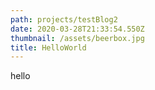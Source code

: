 ```yaml
---
path: projects/testBlog2
date: 2020-03-28T21:33:54.550Z
thumbnail: /assets/beerbox.jpg
title: HelloWorld
---
```

hello